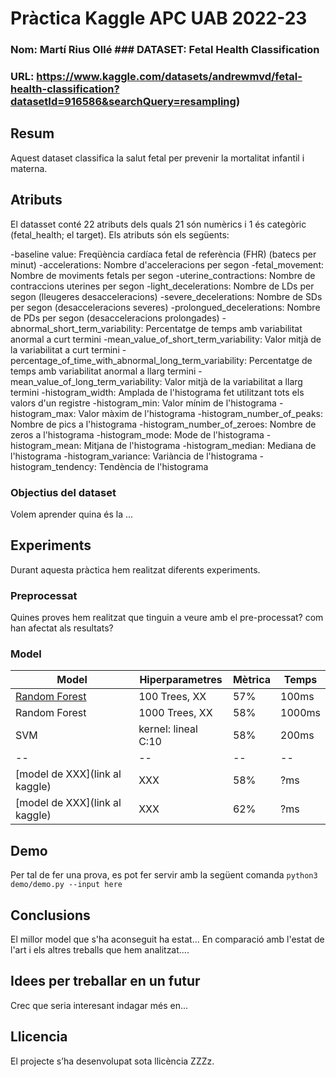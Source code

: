 # Pràctica Kaggle APC UAB 2022-23
### Nom: Martí Rius Ollé ### DATASET: Fetal Health Classification
### URL: https://www.kaggle.com/datasets/andrewmvd/fetal-health-classification?datasetId=916586&searchQuery=resampling)
## Resum
Aquest dataset classifica la salut fetal per prevenir la mortalitat infantil i materna.
## Atributs
El datasset conté 22 atributs dels quals 21 són numèrics i 1 és categòric (fetal_health; el target).
Els atributs són els següents:

-baseline value: Freqüència cardíaca fetal de referència (FHR) (batecs per minut)
-accelerations: Nombre d'acceleracions per segon
-fetal_movement: Nombre de moviments fetals per segon
-uterine_contractions: Nombre de contraccions uterines per segon
-light_decelerations: Nombre de LDs per segon (lleugeres desacceleracions)
-severe_decelerations: Nombre de SDs per segon (desacceleracions severes)
-prolongued_decelerations: Nombre de PDs per segon (desacceleracions prolongades)
-abnormal_short_term_variability: Percentatge de temps amb variabilitat anormal a curt termini
-mean_value_of_short_term_variability: Valor mitjà de la variabilitat a curt termini
-percentage_of_time_with_abnormal_long_term_variability: Percentatge de temps amb variabilitat anormal a llarg termini
-mean_value_of_long_term_variability: Valor mitjà de la variabilitat a llarg termini
-histogram_width: Amplada de l'histograma fet utilitzant tots els valors d'un registre
-histogram_min: Valor mínim de l'histograma
-histogram_max: Valor màxim de l'histograma
-histogram_number_of_peaks: Nombre de pics a l'histograma
-histogram_number_of_zeroes: Nombre de zeros a l'histograma
-histogram_mode: Mode de l'histograma
-histogram_mean: Mitjana de l'histograma
-histogram_median: Mediana de l'histograma
-histogram_variance: Variància de l'histograma
-histogram_tendency: Tendència de l'histograma
### Objectius del dataset
Volem aprender quina és la ...
## Experiments
Durant aquesta pràctica hem realitzat diferents experiments.
### Preprocessat
Quines proves hem realitzat que tinguin a veure amb el pre-processat? com han afectat als resultats?
### Model
| Model | Hiperparametres | Mètrica | Temps |
| -- | -- | -- | -- |
| [Random Forest](link) | 100 Trees, XX | 57% | 100ms |
| Random Forest | 1000 Trees, XX | 58% | 1000ms |
| SVM | kernel: lineal C:10 | 58% | 200ms |
| -- | -- | -- | -- |
| [model de XXX](link al kaggle) | XXX | 58% | ?ms |
| [model de XXX](link al kaggle) | XXX | 62% | ?ms |
## Demo
Per tal de fer una prova, es pot fer servir amb la següent comanda
``` python3 demo/demo.py --input here ```
## Conclusions
El millor model que s'ha aconseguit ha estat...
En comparació amb l'estat de l'art i els altres treballs que hem analitzat....
## Idees per treballar en un futur
Crec que seria interesant indagar més en...
## Llicencia
El projecte s’ha desenvolupat sota llicència ZZZz.
